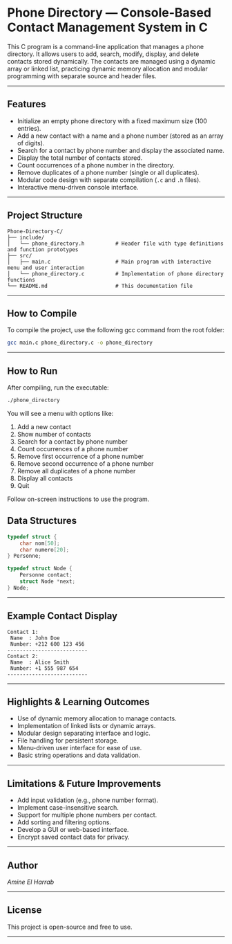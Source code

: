 
# Phone Directory — Console-Based Contact Management System in C

This C program is a command-line application that manages a phone directory. It allows users to add, search, modify, display, and delete contacts stored dynamically. The contacts are managed using a dynamic array or linked list, practicing dynamic memory allocation and modular programming with separate source and header files.

---

## Features

* Initialize an empty phone directory with a fixed maximum size (100 entries).
* Add a new contact with a name and a phone number (stored as an array of digits).
* Search for a contact by phone number and display the associated name.
* Display the total number of contacts stored.
* Count occurrences of a phone number in the directory.
* Remove duplicates of a phone number (single or all duplicates).
* Modular code design with separate compilation (`.c` and `.h` files).
* Interactive menu-driven console interface.

---

## Project Structure

```
Phone-Directory-C/
├── include/
│   └── phone_directory.h          # Header file with type definitions and function prototypes
├── src/
│   ├── main.c                     # Main program with interactive menu and user interaction
│   └── phone_directory.c          # Implementation of phone directory functions
└── README.md                      # This documentation file

```

---

## How to Compile

To compile the project, use the following gcc command from the root folder:

```bash
gcc main.c phone_directory.c -o phone_directory
```

---

## How to Run

After compiling, run the executable:

```bash
./phone_directory
```

You will see a menu with options like:

1. Add a new contact
2. Show number of contacts
3. Search for a contact by phone number
4. Count occurrences of a phone number
5. Remove first occurrence of a phone number
6. Remove second occurrence of a phone number
7. Remove all duplicates of a phone number
8. Display all contacts
9. Quit

Follow on-screen instructions to use the program.


## Data Structures

```c
typedef struct {
    char nom[50];
    char numero[20];
} Personne;

typedef struct Node {
    Personne contact;
    struct Node *next;
} Node;
```

---

## Example Contact Display

```
Contact 1:
 Name  : John Doe
 Number: +212 600 123 456
--------------------------
Contact 2:
 Name  : Alice Smith
 Number: +1 555 987 654
--------------------------
```

---

## Highlights & Learning Outcomes

* Use of dynamic memory allocation to manage contacts.
* Implementation of linked lists or dynamic arrays.
* Modular design separating interface and logic.
* File handling for persistent storage.
* Menu-driven user interface for ease of use.
* Basic string operations and data validation.

---

## Limitations & Future Improvements

* Add input validation (e.g., phone number format).
* Implement case-insensitive search.
* Support for multiple phone numbers per contact.
* Add sorting and filtering options.
* Develop a GUI or web-based interface.
* Encrypt saved contact data for privacy.

---

## Author

*Amine El Harrab*

---

## License

This project is open-source and free to use.

---
